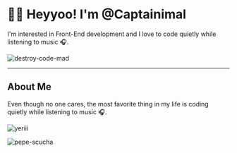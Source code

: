 # 👩‍💻 Heyyoo! I'm @Captainimal

I'm interested in Front-End development and I love to code quietly while listening to music 🎧.

![destroy-code-mad](https://github.com/Captainimal/Captainimal/blob/main/assets/132740277/ee4b652b-1c41-44cf-9038-533e7df78aee.png)

---

## About Me

Even though no one cares, the most favorite thing in my life is coding quietly while listening to music 🎧.

![yeriii](https://github.com/Captainimal/Captainimal/blob/main/assets/132740277/ef0b1268-0cc2-4f73-9250-5da6727a28ae.png)

![pepe-scucha](https://github.com/Captainimal/Captainimal/blob/main/assets/132740277/2a5a77dc-e28a-45e6-9ee5-c87fefe55a56.png)

<!---
Captainimal/Captainimal is a ✨ special ✨ repository because its `README.md` (this file) appears on your GitHub profile.
You can click the Preview link to take a look at your changes.
![yeriii](https://github.com/Captainimal/Captainimal/blob/main/assets/132740277/9f56f73f-07b4-4007-906e-d92c16ca5aa2.png)
--->
